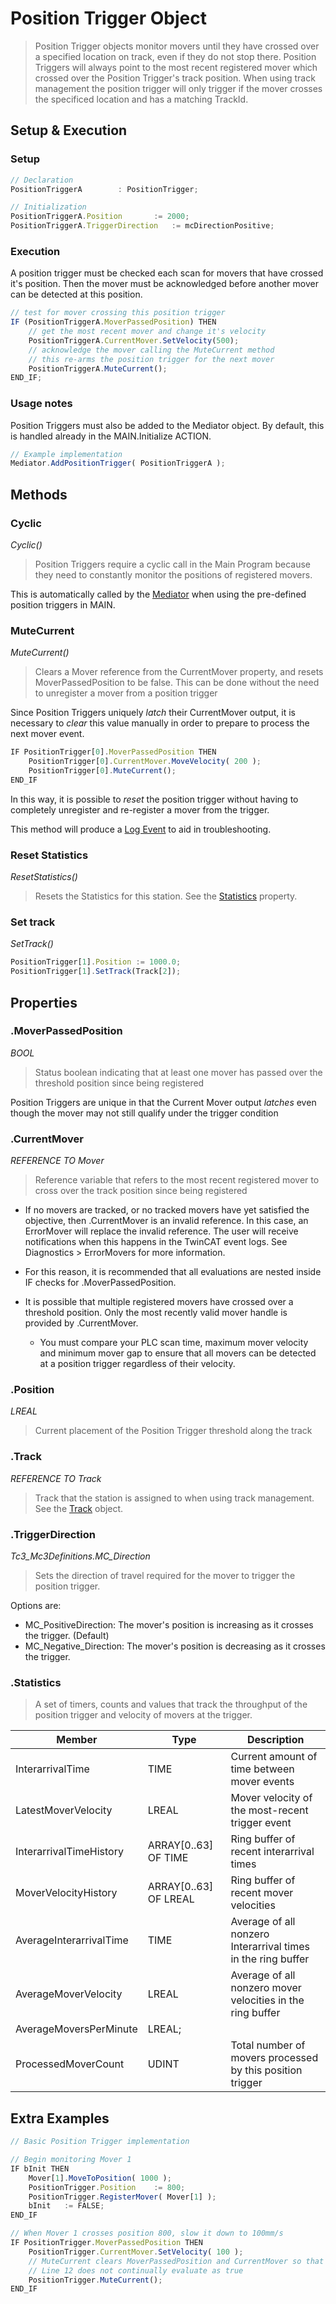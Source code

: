
# Position Trigger Object

> Position Trigger objects monitor movers until they have crossed over a specified location on track, even if they do not stop there. Position Triggers will always point to the most recent registered mover which crossed over the Position Trigger's track position. When using track management the position trigger will only trigger if the mover crosses the specificed location and has a matching TrackId.


## Setup & Execution

### Setup
```javascript
// Declaration
PositionTriggerA		: PositionTrigger;
```

```javascript
// Initialization
PositionTriggerA.Position		:= 2000;
PositionTriggerA.TriggerDirection	:= mcDirectionPositive;
```
### Execution
A position trigger must be checked each scan for movers that have crossed it's position. Then the mover must be acknowledged before another mover can be detected at this position.

```javascript
// test for mover crossing this position trigger
IF (PositionTriggerA.MoverPassedPosition) THEN
	// get the most recent mover and change it's velocity
	PositionTriggerA.CurrentMover.SetVelocity(500);
	// acknowledge the mover calling the MuteCurrent method
	// this re-arms the position trigger for the next mover
	PositionTriggerA.MuteCurrent();
END_IF;
```


### Usage notes
Position Triggers must also be added to the Mediator object. By default, this is handled already in the MAIN.Initialize ACTION.

```javascript
// Example implementation
Mediator.AddPositionTrigger( PositionTriggerA );
```


## Methods

### Cyclic

*Cyclic()*

> Position Triggers require a cyclic call in the Main Program because they need to constantly monitor the positions of registered movers.

This is automatically called by the [Mediator](./Mediator.md) when using the pre-defined position triggers in MAIN.


### MuteCurrent

*MuteCurrent()*

> Clears a Mover reference from the CurrentMover property, and resets MoverPassedPosition to be false. This can be done without the need to unregister a mover from a position trigger

Since Position Triggers uniquely *latch* their CurrentMover output, it is necessary to *clear* this value manually in order to prepare to process the next mover event.

```javascript
IF PositionTrigger[0].MoverPassedPosition THEN
	PositionTrigger[0].CurrentMover.MoveVelocity( 200 );
	PositionTrigger[0].MuteCurrent();
END_IF
```

In this way, it is possible to *reset* the position trigger without having to completely unregister and re-register a mover from the trigger.

This method will produce a [Log Event](../Diagnostics/EventLogger.md) to aid in troubleshooting.


### Reset Statistics

*ResetStatistics()*

> Resets the Statistics for this station. See the [Statistics](#statistics) property.

### Set track

*SetTrack(<Track>)*


```javascript
PositionTrigger[1].Position := 1000.0;
PositionTrigger[1].SetTrack(Track[2]);
```

## Properties

### .MoverPassedPosition

*BOOL*

> Status boolean indicating that at least one mover has passed over the threshold position since being registered

Position Triggers are unique in that the Current Mover output *latches* even though the mover may not still qualify under the trigger condition


### .CurrentMover

*REFERENCE TO Mover*

> Reference variable that refers to the most recent registered mover to cross over the track position since being registered

- If no movers are tracked, or no tracked movers have yet satisfied the objective, then .CurrentMover is an invalid reference. In this case, an ErrorMover will replace the invalid reference. The user will receive notifications when this happens in the TwinCAT event logs. See Diagnostics > ErrorMovers for more information.

- For this reason, it is recommended that all evaluations are nested inside IF checks for .MoverPassedPosition.

- It is possible that multiple registered movers have crossed over a threshold position. Only the most recently valid mover handle is provided by .CurrentMover.

	- You must compare your PLC scan time, maximum mover velocity and minimum mover gap to ensure that all movers can be detected at a position trigger regardless of their velocity.


### .Position

*LREAL*

> Current placement of the Position Trigger threshold along the track


### .Track

*REFERENCE TO Track*

> Track that the station is assigned to when using track management. See the [Track](Track.md) object.


### .TriggerDirection

*Tc3_Mc3Definitions.MC_Direction*

> Sets the direction of travel required for the mover to trigger the position trigger.

Options are:

- MC_PositiveDirection: The mover's position is increasing as it crosses the trigger. (Default)
- MC_Negative_Direction: The mover's position is decreasing as it crosses the trigger.


### .Statistics

> A set of timers, counts and values that track the throughput of the position trigger and velocity of movers at the trigger.

| Member | Type | Description |
|--|--|--|
| InterarrivalTime | TIME | Current amount of time between mover events |
| LatestMoverVelocity | LREAL | Mover velocity of the most-recent trigger event |
| InterarrivalTimeHistory | ARRAY[0..63] OF TIME | Ring buffer of recent interarrival times |
| MoverVelocityHistory | ARRAY[0..63] OF LREAL | Ring buffer of recent mover velocities |
| AverageInterarrivalTime | TIME | Average of all nonzero Interarrival times in the ring buffer |
| AverageMoverVelocity | LREAL | Average of all nonzero mover velocities in the ring buffer	 |
| AverageMoversPerMinute | LREAL;
| ProcessedMoverCount | UDINT | Total number of movers processed by this position trigger |


## Extra Examples

```javascript
// Basic Position Trigger implementation

// Begin monitoring Mover 1
IF bInit THEN
	Mover[1].MoveToPosition( 1000 );
	PositionTrigger.Position	:= 800;
	PositionTrigger.RegisterMover( Mover[1] );
	bInit	:= FALSE;
END_IF

// When Mover 1 crosses position 800, slow it down to 100mm/s
IF PositionTrigger.MoverPassedPosition THEN
	PositionTrigger.CurrentMover.SetVelocity( 100 );
	// MuteCurrent clears MoverPassedPosition and CurrentMover so that
	// Line 12 does not continually evaluate as true
	PositionTrigger.MuteCurrent();
END_IF

```

